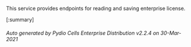 






This service provides endpoints for reading and saving enterprise license.

[:summary]

###### Auto generated by Pydio Cells Enterprise Distribution v2.2.4 on 30-Mar-2021
